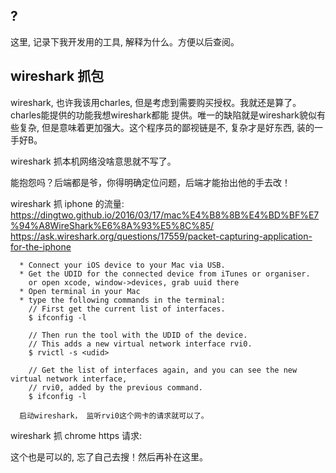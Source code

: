 ## ?
这里, 记录下我开发用的工具, 解释为什么。方便以后查阅。


## wireshark 抓包
wireshark, 也许我该用charles, 但是考虑到需要购买授权。我就还是算了。charles能提供的功能我想wireshark都能
提供。唯一的缺陷就是wireshark貌似有些复杂, 但是意味着更加强大。这个程序员的鄙视链是不, 复杂才是好东西, 
装的一手好B。

wireshark 抓本机网络没啥意思就不写了。

能抱怨吗？后端都是爷，你得明确定位问题，后端才能抬出他的手去改！

wireshark 抓 iphone 的流量:
https://dingtwo.github.io/2016/03/17/mac%E4%B8%8B%E4%BD%BF%E7%94%A8WireShark%E6%8A%93%E5%8C%85/
https://ask.wireshark.org/questions/17559/packet-capturing-application-for-the-iphone


      * Connect your iOS device to your Mac via USB.
      * Get the UDID for the connected device from iTunes or organiser.
        or open xcode, window->devices, grab uuid there 
      * Open terminal in your Mac
      * type the following commands in the terminal:
        // First get the current list of interfaces.
        $ ifconfig -l 

        // Then run the tool with the UDID of the device.
        // This adds a new virtual network interface rvi0.
        $ rvictl -s <udid>

        // Get the list of interfaces again, and you can see the new virtual network interface,
        // rvi0, added by the previous command.
        $ ifconfig -l 

      启动wireshark， 监听rvi0这个网卡的请求就可以了。


wireshark 抓 chrome https 请求:

这个也是可以的, 忘了自己去搜！然后再补在这里。























